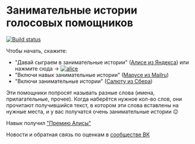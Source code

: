 # Занимательные истории голосовых помощников
[![Build status](https://ci.appveyor.com/api/projects/status/nejvcq6j36ei1t9m?svg=true)](https://ci.appveyor.com/project/granstel/fillinthetextbot)

Чтобы начать, скажите:
- "Давай сыграем в занимательные истории" ([Алисе из Яндекса](https://dialogs.yandex.ru/store/skills/12ef2083-sochinyal)) или нажмите сюда -> [![alice](https://dialogs.s3.yandex.net/badges/v1-term1.svg)](https://alice.ya.ru/s/a557c651-94d8-48fd-9c43-d2b644615050)
- "Включи навык занимательные истории" ([Марусе из Mailru](https://marusia.mail.ru/skill/bbcc6b0e-c9bd-4965-919a-c88dc65a2288))
- "Включи занимательные истории" ([Салюту из Сбера](https://catalog.smartmarket.sber.ru/apps/c29d7330-cea6-499c-a8c8-48ed1bd3f6e5/))

Эти помощники попросят называть разные слова (имена, прилагательные, прочее). Когда наберётся нужное кол-во слов, они прочитают получившийся текст, в котором эти слова вставлены на нужные места, и у вас получатся очень занимательные истории 😉

Навык получил ["Премию Алисы"](https://yandex.ru/blog/dialogs/premiya-alisy-luchshie-navyki-za-iyul-2020)

Новости и обратная связь по оценкам в [сообществе ВК](https://vk.com/fillinthetextbot)
